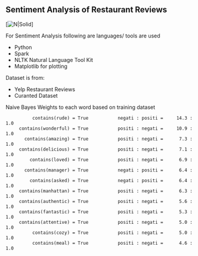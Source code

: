 ## Sentiment Analysis of Restaurant Reviews

[![N|Solid](http://www.clarabridge.com/wp-content/uploads/2016/10/Sentiment.jpg)]

For Sentiment Analysis following are languages/ tools are used

  - Python
  - Spark 
  - NLTK Natural Language Tool Kit
  - Matplotlib for plotting

Dataset is from:
  - Yelp Restaurant Reviews
  - Curanted Dataset


Naive Bayes Weights to each word based on training dataset  

```
          contains(rude) = True           negati : positi =     14.3 : 1.0
     contains(wonderful) = True           positi : negati =     10.9 : 1.0
       contains(amazing) = True           positi : negati =      7.3 : 1.0
     contains(delicious) = True           positi : negati =      7.1 : 1.0
         contains(loved) = True           positi : negati =      6.9 : 1.0
       contains(manager) = True           negati : positi =      6.4 : 1.0
         contains(asked) = True           negati : positi =      6.4 : 1.0
     contains(manhattan) = True           positi : negati =      6.3 : 1.0
     contains(authentic) = True           positi : negati =      5.6 : 1.0
     contains(fantastic) = True           positi : negati =      5.3 : 1.0
     contains(attentive) = True           positi : negati =      5.0 : 1.0
          contains(cozy) = True           positi : negati =      5.0 : 1.0
          contains(meal) = True           positi : negati =      4.6 : 1.0
         
```
